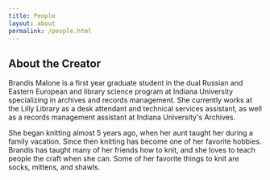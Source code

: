 ```yaml
---
title: People
layout: about
permalink: /people.html
---
```


## About the Creator

Brandis Malone is a first year graduate student in the dual Russian and Eastern European and library science program at Indiana University specializing in archives and records management. She currently works at the Lilly Library as a desk attendant and technical services assistant, as well as a records management assistant at Indiana University's Archives. 

She began knitting almost 5 years ago, when her aunt taught her during a family vacation. Since then knitting has become one of her favorite hobbies. Brandis has taught many of her friends how to knit, and she loves to teach people the craft when she can. Some of her favorite things to knit are socks, mittens, and shawls. 

